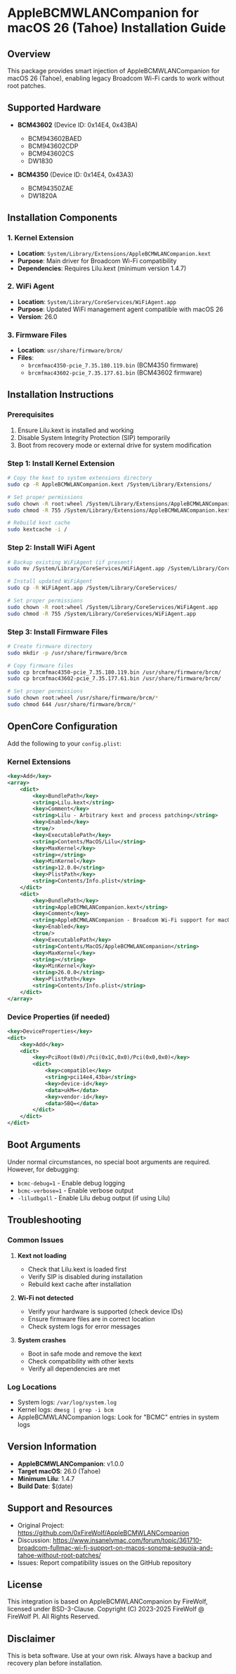 # AppleBCMWLANCompanion for macOS 26 (Tahoe) Installation Guide

## Overview

This package provides smart injection of AppleBCMWLANCompanion for macOS 26 (Tahoe), enabling legacy Broadcom Wi-Fi cards to work without root patches.

## Supported Hardware

- **BCM43602** (Device ID: 0x14E4, 0x43BA)
  - BCM943602BAED
  - BCM943602CDP
  - BCM943602CS
  - DW1830

- **BCM4350** (Device ID: 0x14E4, 0x43A3)
  - BCM94350ZAE
  - DW1820A

## Installation Components

### 1. Kernel Extension
- **Location**: `System/Library/Extensions/AppleBCMWLANCompanion.kext`
- **Purpose**: Main driver for Broadcom Wi-Fi compatibility
- **Dependencies**: Requires Lilu.kext (minimum version 1.4.7)

### 2. WiFi Agent
- **Location**: `System/Library/CoreServices/WiFiAgent.app`
- **Purpose**: Updated WiFi management agent compatible with macOS 26
- **Version**: 26.0

### 3. Firmware Files
- **Location**: `usr/share/firmware/brcm/`
- **Files**:
  - `brcmfmac4350-pcie_7.35.180.119.bin` (BCM4350 firmware)
  - `brcmfmac43602-pcie_7.35.177.61.bin` (BCM43602 firmware)

## Installation Instructions

### Prerequisites
1. Ensure Lilu.kext is installed and working
2. Disable System Integrity Protection (SIP) temporarily
3. Boot from recovery mode or external drive for system modification

### Step 1: Install Kernel Extension
```bash
# Copy the kext to system extensions directory
sudo cp -R AppleBCMWLANCompanion.kext /System/Library/Extensions/

# Set proper permissions
sudo chown -R root:wheel /System/Library/Extensions/AppleBCMWLANCompanion.kext
sudo chmod -R 755 /System/Library/Extensions/AppleBCMWLANCompanion.kext

# Rebuild kext cache
sudo kextcache -i /
```

### Step 2: Install WiFi Agent
```bash
# Backup existing WiFiAgent (if present)
sudo mv /System/Library/CoreServices/WiFiAgent.app /System/Library/CoreServices/WiFiAgent.app.backup

# Install updated WiFiAgent
sudo cp -R WiFiAgent.app /System/Library/CoreServices/

# Set proper permissions
sudo chown -R root:wheel /System/Library/CoreServices/WiFiAgent.app
sudo chmod -R 755 /System/Library/CoreServices/WiFiAgent.app
```

### Step 3: Install Firmware Files
```bash
# Create firmware directory
sudo mkdir -p /usr/share/firmware/brcm

# Copy firmware files
sudo cp brcmfmac4350-pcie_7.35.180.119.bin /usr/share/firmware/brcm/
sudo cp brcmfmac43602-pcie_7.35.177.61.bin /usr/share/firmware/brcm/

# Set proper permissions
sudo chown root:wheel /usr/share/firmware/brcm/*
sudo chmod 644 /usr/share/firmware/brcm/*
```

## OpenCore Configuration

Add the following to your `config.plist`:

### Kernel Extensions
```xml
<key>Add</key>
<array>
    <dict>
        <key>BundlePath</key>
        <string>Lilu.kext</string>
        <key>Comment</key>
        <string>Lilu - Arbitrary kext and process patching</string>
        <key>Enabled</key>
        <true/>
        <key>ExecutablePath</key>
        <string>Contents/MacOS/Lilu</string>
        <key>MaxKernel</key>
        <string></string>
        <key>MinKernel</key>
        <string>12.0.0</string>
        <key>PlistPath</key>
        <string>Contents/Info.plist</string>
    </dict>
    <dict>
        <key>BundlePath</key>
        <string>AppleBCMWLANCompanion.kext</string>
        <key>Comment</key>
        <string>AppleBCMWLANCompanion - Broadcom Wi-Fi support for macOS 26</string>
        <key>Enabled</key>
        <true/>
        <key>ExecutablePath</key>
        <string>Contents/MacOS/AppleBCMWLANCompanion</string>
        <key>MaxKernel</key>
        <string></string>
        <key>MinKernel</key>
        <string>26.0.0</string>
        <key>PlistPath</key>
        <string>Contents/Info.plist</string>
    </dict>
</array>
```

### Device Properties (if needed)
```xml
<key>DeviceProperties</key>
<dict>
    <key>Add</key>
    <dict>
        <key>PciRoot(0x0)/Pci(0x1C,0x0)/Pci(0x0,0x0)</key>
        <dict>
            <key>compatible</key>
            <string>pci14e4,43ba</string>
            <key>device-id</key>
            <data>ukM=</data>
            <key>vendor-id</key>
            <data>5BQ=</data>
        </dict>
    </dict>
</dict>
```

## Boot Arguments

Under normal circumstances, no special boot arguments are required. However, for debugging:

- `bcmc-debug=1` - Enable debug logging
- `bcmc-verbose=1` - Enable verbose output
- `-liludbgall` - Enable Lilu debug output (if using Lilu)

## Troubleshooting

### Common Issues

1. **Kext not loading**
   - Check that Lilu.kext is loaded first
   - Verify SIP is disabled during installation
   - Rebuild kext cache after installation

2. **Wi-Fi not detected**
   - Verify your hardware is supported (check device IDs)
   - Ensure firmware files are in correct location
   - Check system logs for error messages

3. **System crashes**
   - Boot in safe mode and remove the kext
   - Check compatibility with other kexts
   - Verify all dependencies are met

### Log Locations
- System logs: `/var/log/system.log`
- Kernel logs: `dmesg | grep -i bcm`
- AppleBCMWLANCompanion logs: Look for "BCMC" entries in system logs

## Version Information

- **AppleBCMWLANCompanion**: v1.0.0
- **Target macOS**: 26.0 (Tahoe)
- **Minimum Lilu**: 1.4.7
- **Build Date**: $(date)

## Support and Resources

- Original Project: https://github.com/0xFireWolf/AppleBCMWLANCompanion
- Discussion: https://www.insanelymac.com/forum/topic/361710-broadcom-fullmac-wi-fi-support-on-macos-sonoma-sequoia-and-tahoe-without-root-patches/
- Issues: Report compatibility issues on the GitHub repository

## License

This integration is based on AppleBCMWLANCompanion by FireWolf, licensed under BSD-3-Clause.
Copyright (C) 2023-2025 FireWolf @ FireWolf Pl. All Rights Reserved.

## Disclaimer

This is beta software. Use at your own risk. Always have a backup and recovery plan before installation.